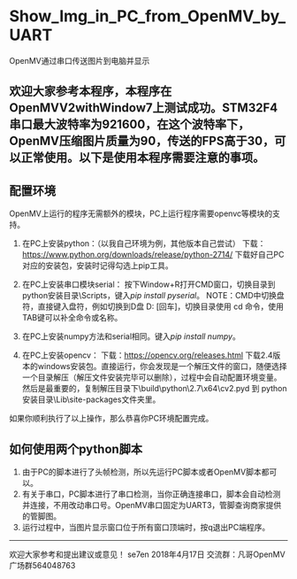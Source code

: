 ﻿# Show_Img_in_PC_from_OpenMV_by_UART
OpenMV通过串口传送图片到电脑并显示

欢迎大家参考本程序，本程序在OpenMVV2withWindow7上测试成功。STM32F4串口最大波特率为921600，在这个波特率下，OpenMV压缩图片质量为90，传送的FPS高于30，可以正常使用。以下是使用本程序需要注意的事项。
---
## 配置环境
OpenMV上运行的程序无需额外的模块，PC上运行程序需要openvc等模块的支持。

1. 在PC上安装python：（以我自己环境为例，其他版本自己尝试）
下载：https://www.python.org/downloads/release/python-2714/
下载好自己PC对应的安装包，安装时记得勾选上pip工具。

2. 在PC上安装串口模块serial：
按下Window+R打开CMD窗口，切换目录到python安装目录\Scripts，键入*pip install pyserial*。
NOTE：CMD中切换盘符，直接键入盘符，例如切换到D盘 D: [回车]，切换目录使用 cd 命令，使用TAB键可以补全命令或名称。

3. 在PC上安装numpy方法和serial相同。键入*pip install numpy*。

4. 在PC上安装opencv：
下载：https://opencv.org/releases.html
下载2.4版本的windows安装包。直接运行，你会发现是一个解压文件的窗口，随便选择一个目录解压（解压文件安装完毕可以删除），过程中会自动配置环境变量。
然后是最重要的，复制解压目录下\build\python\2.7\x64\cv2.pyd 到 python安装目录\Lib\site-packages文件夹里。

如果你顺利执行了以上操作，那么恭喜你PC环境配置完成。

## 如何使用两个python脚本
1. 由于PC的脚本进行了头帧检测，所以先运行PC脚本或者OpenMV脚本都可以。
2. 有关于串口，PC脚本进行了串口检测，当你正确连接串口，脚本会自动检测并连接，不用改动串口号。OpenMV串口固定为UART3，管脚查询商家提供的管脚图。
3. 运行过程中，当图片显示窗口位于所有窗口顶端时，按q退出PC端程序。
---
欢迎大家参考和提出建议或意见！
se7en 2018年4月17日 交流群：凡哥OpenMV广场群564048763